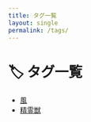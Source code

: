 ```yaml
---
title: タグ一覧
layout: single
permalink: /tags/
---
```


# 🏷️ タグ一覧

- [風](/tags/風/)
- [精霊獣](/tags/精霊獣/)
